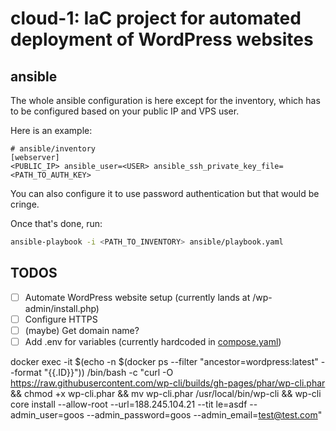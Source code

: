 # cloud-1: IaC project for automated deployment of WordPress websites
## ansible 
The whole ansible configuration is here except for the inventory, which has to be configured based on your public IP and VPS user.

Here is an example:
```
# ansible/inventory
[webserver]
<PUBLIC_IP> ansible_user=<USER> ansible_ssh_private_key_file=<PATH_TO_AUTH_KEY>
```
You can also configure it to use password authentication but that would be cringe.

Once that's done, run:
```sh
ansible-playbook -i <PATH_TO_INVENTORY> ansible/playbook.yaml
```

## TODOS

- [ ] Automate WordPress website setup (currently lands at /wp-admin/install.php)
- [ ] Configure HTTPS
- [ ] (maybe) Get domain name?
- [ ] Add .env for variables (currently hardcoded in [compose.yaml](compose.yaml))

docker exec -it  $(echo -n  $(docker ps --filter "ancestor=wordpress:latest" --format "{{.ID}}")) /bin/bash -c "curl -O https://raw.githubusercontent.com/wp-cli/builds/gh-pages/phar/wp-cli.phar && chmod +x wp-cli.phar && mv wp-cli.phar /usr/local/bin/wp-cli  && wp-cli core install --allow-root --url=188.245.104.21 --tit
le=asdf --admin_user=goos --admin_password=goos --admin_email=test@test.com"